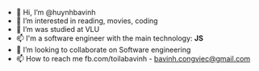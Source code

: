 - 👋 Hi, I’m @huynhbavinh
- 👀 I’m interested in reading, movies, coding
- 🌱 I’m was studied at VLU
- 📫 I'm a software engineer with the main technology: **JS**
- 💞️ I’m looking to collaborate on Software engineering
- 📫 How to reach me fb.com/toilabavinh - bavinh.congviec@gmail.com

<!---
huynhbavinh/huynhbavinh is a ✨ special ✨ repository because its `README.md` (this file) appears on your GitHub profile.
You can click the Preview link to take a look at your changes.
--->
